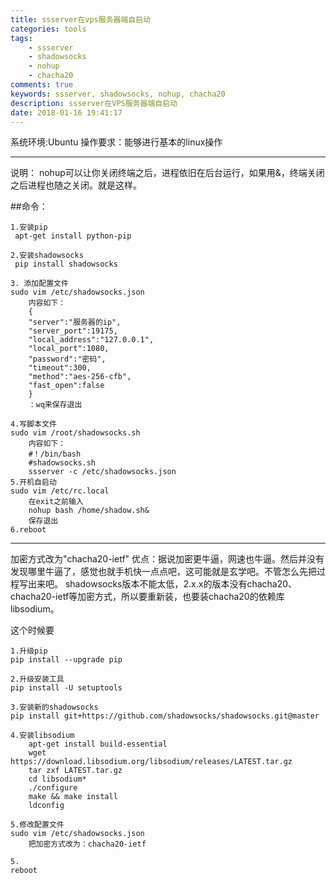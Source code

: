 ```yaml
---
title: ssserver在vps服务器端自启动
categories: tools
tags: 
    - ssserver
    - shadowsocks
    - nohup
    - chacha20
comments: true
keywords: ssserver, shadowsocks, nohup, chacha20
description: ssserver在VPS服务器端自启动
date: 2018-01-16 19:41:17
---
```


系统环境:Ubuntu
操作要求：能够进行基本的linux操作


----------

说明：
nohup可以让你关闭终端之后，进程依旧在后台运行，如果用&，终端关闭之后进程也随之关闭。就是这样。

##命令：

```
1.安装pip
 apt-get install python-pip
 
2.安装shadowsocks
 pip install shadowsocks

3. 添加配置文件
sudo vim /etc/shadowsocks.json
    内容如下：
    {
    "server":"服务器的ip",
    "server_port":19175,
    "local_address":"127.0.0.1",
    "local_port":1080,
    "password":"密码",
    "timeout":300,
    "method":"aes-256-cfb",
    "fast_open":false
    }
    ：wq来保存退出

4.写脚本文件
sudo vim /root/shadowsocks.sh
    内容如下：
    #！/bin/bash
    #shadowsocks.sh
    ssserver -c /etc/shadowsocks.json
5.开机自启动
sudo vim /etc/rc.local
    在exit之前输入
    nohup bash /home/shadow.sh&
    保存退出
6.reboot

```


----------

加密方式改为"chacha20-ietf"
优点：据说加密更牛逼，网速也牛逼。然后并没有发现哪里牛逼了，感觉也就手机快一点点吧，这可能就是玄学吧。不管怎么先把过程写出来吧。
shadowsocks版本不能太低，2.x.x的版本没有chacha20、chacha20-ietf等加密方式，所以要重新装，也要装chacha20的依赖库libsodium。

这个时候要

```
1.升级pip
pip install --upgrade pip

2.升级安装工具
pip install -U setuptools

3.安装新的shadowsocks
pip install git+https://github.com/shadowsocks/shadowsocks.git@master

4.安装libsodium
    apt-get install build-essential
    wget https://download.libsodium.org/libsodium/releases/LATEST.tar.gz
    tar zxf LATEST.tar.gz
    cd libsodium*
    ./configure
    make && make install
    ldconfig

5.修改配置文件
sudo vim /etc/shadowsocks.json
    把加密方式改为：chacha20-ietf

5.
reboot
```
